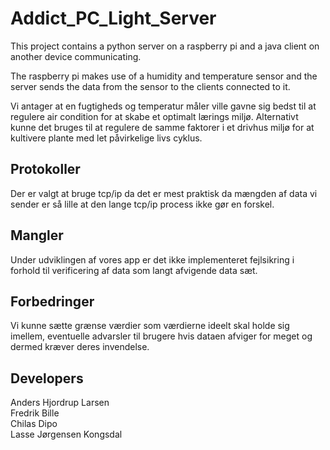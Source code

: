 # Addict_PC_Light_Server

This project contains a python server on a raspberry pi and a java client on another device communicating.

The raspberry pi makes use of a humidity and temperature sensor and the server sends the data from the sensor to the clients connected to it.

Vi antager at en fugtigheds og temperatur måler ville gavne sig bedst til at regulere air condition
for at skabe et optimalt lærings miljø. Alternativt kunne det bruges til at regulere de samme faktorer
i et drivhus miljø for at kultivere plante med let påvirkelige livs cyklus.

## Protokoller
Der er valgt at bruge tcp/ip da det er mest praktisk da mængden af data vi sender er så lille
at den lange tcp/ip process ikke gør en forskel.

## Mangler
Under udviklingen af vores app er det ikke implementeret fejlsikring i forhold til verificering
af data som langt afvigende data sæt.

## Forbedringer
Vi kunne sætte grænse værdier som værdierne ideelt skal holde sig imellem, eventuelle advarsler til
brugere hvis dataen afviger for meget og dermed kræver deres invendelse.


## Developers
Anders Hjordrup Larsen <br>
Fredrik Bille <br>
Chilas Dipo <br>
Lasse Jørgensen Kongsdal